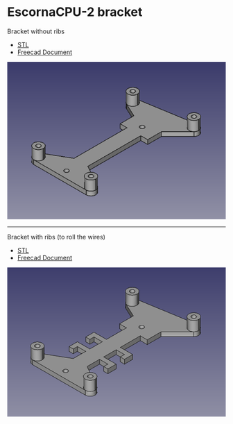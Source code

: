 # EscornaCPU-2 bracket

Bracket without ribs 

- [STL](escornacpu2-bracket-b.stl)
- [Freecad Document](escornacpu2-bracket-b.fcstd)

![EscornaCPU2 Bracket without ribs](escornacpu2-bracket-b.png)

----

Bracket with ribs (to roll the wires)

- [STL](escornacpu2-bracket.stl)
- [Freecad Document](escornacpu2-bracket.fcstd)

![EscornaCPU2 Bracket with ribs](escornacpu2-bracket.png)
